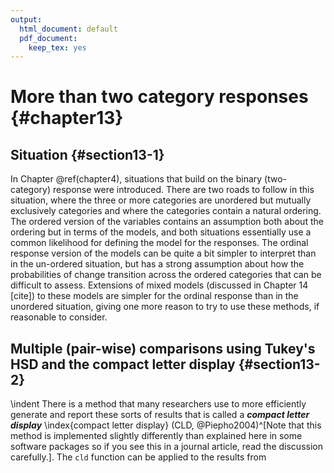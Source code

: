 ```yaml
---
output:
  html_document: default
  pdf_document:
    keep_tex: yes
---
```


# More than two category responses {#chapter13}






## Situation {#section13-1}

In Chapter \@ref(chapter4), situations that build on the binary (two-category) response were introduced. There are two roads to follow in this situation, where the three or more categories are unordered but mutually exclusively categories and where the categories contain a natural ordering. The ordered version of the variables contains an assumption both about the ordering but in terms of the models, and both situations essentially use a common likelihood for defining the model for the responses. The ordinal response version of the models can be quite a bit simpler to interpret than in the un-ordered situation, but has a strong assumption about how the probabilities of change transition across the ordered categories that can be difficult to assess. Extensions of mixed models (discussed in Chapter 14 [cite]) to these models are simpler for the ordinal response than in the unordered situation, giving one more reason to try to use these methods, if reasonable to consider.




<!-- \sectionmark{Multiple (pair-wise) comparisons using Tukey's HSD and CLD} -->

## Multiple (pair-wise) comparisons using Tukey's HSD and the compact letter display {#section13-2}

<!-- \sectionmark{Multiple (pair-wise) comparisons using Tukey's HSD and CLD} -->


\indent There is a method that many researchers use to more efficiently generate and 
report these sorts of results that is called a ***compact letter display*** \index{compact letter display}
(CLD, @Piepho2004)^[Note that this method is implemented slightly differently than explained here in some software packages so if you see this in a journal article, read the discussion carefully.]. The ``cld`` function can be applied to the results from 

<!-- \newpage -->


